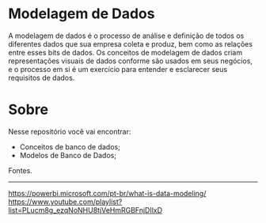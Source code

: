# Modelagem de Dados

A modelagem de dados é o processo de análise e definição de todos os diferentes dados que sua empresa coleta e produz, bem como as relações entre esses bits de dados. Os conceitos de modelagem de dados criam representações visuais de dados conforme são usados em seus negócios, e o processo em si é um exercício para entender e esclarecer seus requisitos de dados.

# Sobre
Nesse repositório você vai encontrar:
* Conceitos de banco de dados;
* Modelos de Banco de Dados;



Fontes.
________________________________________________________________
https://powerbi.microsoft.com/pt-br/what-is-data-modeling/
https://www.youtube.com/playlist?list=PLucm8g_ezqNoNHU8tjVeHmRGBFnjDIlxD
